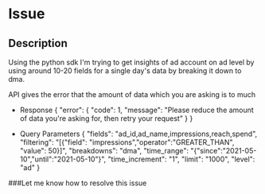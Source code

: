 # **Issue**

## **Description**

Using the python sdk I'm trying to get insights of ad account on ad level by using around 10-20 fields for a single day's data by breaking it down to dma.

API gives the error that the amount of data which you are asking is to much

- Response
{
  "error": {
    "code": 1,
    "message": "Please reduce the amount of data you're asking for, then retry your request"
  }
}



- Query Parameters
  {
    "fields": "ad_id,ad_name,impressions,reach,spend",
    "filtering": "[{\"field\": \"impressions\",\"operator\":\"GREATER_THAN\", \"value\": 50}]",
    "breakdowns": "dma",
    "time_range": "{\"since\":\"2021-05-10\",\"until\":\"2021-05-10\"}",
    "time_increment": "1",
    "limit": "1000",
    "level": "ad"
  }
  
  
###Let me know how to resolve this issue

